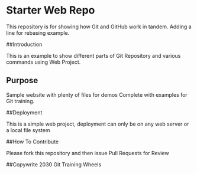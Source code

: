 
# Starter Web Repo

This repository is for showing how Git and GitHub work in tandem.
Adding a line for rebasing example.


##Introduction

This is an example to show different parts of Git Repository and various commands using Web Project.

## Purpose

Sample website with plenty of files for demos
Complete with examples for Git training.

##Deployment

This is a simple web project, deployment can only be on any web server or a local file system


##How To Contribute

Please fork this repository and then issue Pull Requests for Review 



##Copywrite
2030 Git Training Wheels
